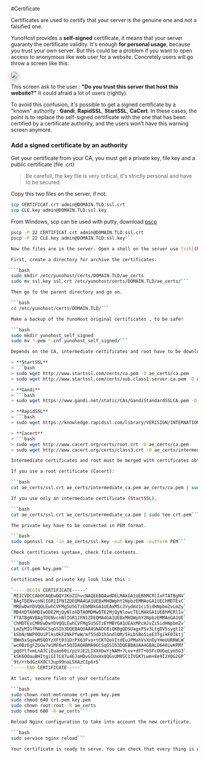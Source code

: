 #Certificate

Certificates are used to certify that your server is the genuine one and not a falsified one.

YunoHost provides a **self-signed** certificate, it means that your server guaranty the certificate validity. It's enough **for personal usage**, because you trust your own server. But this could be a problem if you want to open access to anonymous like web user for a website.
Concretely users will go throw a screen like this:

<img src="https://yunohost.org/images/postinstall_error.png" style="max-width:100%;border-radius: 5px;border: 1px solid rgba(0,0,0,0.15);box-shadow: 0 5px 15px rgba(0,0,0,0.35);">

This screen ask to the user : **"Do you trust this server that host this website?"**
It could afraid a lot of users (rightly).

To avoid this confusion, it's possible to get a signed certificate  by a "known" authority : **Gandi**, **RapidSSL**, **StartSSL**, **CaCert**.
In these cases, the point is to replace the self-signed certificate with the one that has been certified by a certificate authority, and the users won't have this warning screen anymore.

### Add a signed certificate by an authority

Get your certificate from your CA, you must get a private key, file key and a public certificate (file .crt)
> Be carefull, the key file is very critical, it's strictly personal and have to be secured.

Copy this two files on the server, if not.

```bash
scp CERTIFICAT.crt admin@DOMAIN.TLD:ssl.crt
scp CLE.key admin@DOMAIN.TLD:ssl.key
```

From Windows, scp can be used with putty, download [pscp](http://the.earth.li/~sgtatham/putty/latest/x86/pscp.exe)

```bash
pscp -P 22 CERTIFICAT.crt admin@DOMAIN.TLD:ssl.crt
pscp -P 22 CLE.key admin@DOMAIN.TLD:ssl.key```

Now the files are in the server. Open a shell on the server use [ssh](https://yunohost.org/#/ssh_fr) or locally.

First, create a directory for archive the certificates.

```bash
sudo mkdir /etc/yunohost/certs/DOMAIN.TLD/ae_certs
sudo mv ssl.key ssl.crt /etc/yunohost/certs/DOMAIN.TLD/ae_certs/```

Then go to the parent directory and go on.

```bash
cd /etc/yunohost/certs/DOMAIN.TLD/```

Make a backup of the YunoHost original certificates , to be safe!

```bash
sudo mkdir yunohost_self_signed
sudo mv *.pem *.cnf yunohost_self_signed/```

Depends on the CA, intermediate certificates and root have to be downloaded.

> **StartSSL**
> ```bash
> sudo wget http://www.startssl.com/certs/ca.pem -O ae_certs/ca.pem
> sudo wget http://www.startssl.com/certs/sub.class1.server.ca.pem -O ae_certs/intermediate_ca.pem```

> **Gandi**
> ```bash
> sudo wget https://www.gandi.net/static/CAs/GandiStandardSSLCA.pem -O ae_certs/intermediate_ca.pem```

> **RapidSSL**
> ```bash
> sudo wget https://knowledge.rapidssl.com/library/VERISIGN/INTERNATIONAL_AFFILIATES/RapidSSL/AR1548/RapidSSLCABundle.txt -O ae_certs/intermediate_ca.pem```

> **Cacert**
> ```bash
> sudo wget http://www.cacert.org/certs/root.crt -O ae_certs/ca.pem
> sudo wget http://www.cacert.org/certs/class3.crt -O ae_certs/intermediate_ca.pem```

Intermediate certificates and root must be merged with certificates obtained to create a unified chain certificates.

If you use a root certificate (Cacert):

```bash
cat ae_certs/ssl.crt ae_certs/intermediate_ca.pem ae_certs/ca.pem | sudo tee crt.pem```

If you use only an intermediate certificate (StartSSL).

```bash
cat ae_certs/ssl.crt ae_certs/intermediate_ca.pem | sudo tee crt.pem```

The private key have to be converted in PEM format.

```bash
sudo openssl rsa -in ae_certs/ssl.key -out key.pem -outform PEM```

Check certificates syntaxe, check file contents.

```bash
cat crt.pem key.pem```

Certificates and private key look like this :

`-----BEGIN CERTIFICATE-----`    
`MIICVDCCAb0CAQEwDQYJKoZIhvcNAQEEBQAwdDELMAkGA1UEBhMCRlIxFTATBgNV`
`BAgTDENvcnNlIGR1IFN1ZDEQMA4GA1UEBxMHQWphY2NpbzEMMAoGA1UEChMDTExC`
`MREwDwYDVQQLEwhCVFMgSU5GTzEbMBkGA1UEAxMSc2VydmV1ci5idHNpbmZvLmZy`
`MB4XDTA0MDIwODE2MjQyNloXDTA0MDMwOTE2MjQyNlowcTELMAkGA1UEBhMCRlIx`
`FTATBgNVBAgTDENvcnNlIGR1IFN1ZDEQMA4GA1UEBxMHQWphY2NpbzEMMAoGA1UE`
`ChMDTExCMREwDwYDVQQLEwhCVFMgSU5GTzEYMBYGA1UEAxMPcHJvZi5idHNpbmZv`
`LmZyMIGfMA0GCSqGSIb3DQEBAQUAA4GNADCBiQKBgQDSUagxPSv3LtgDV5sygt12`
`kSbN/NWP0QUiPlksOkF2NkPfwW/mf55dD1hSndlOM/5kLbSBo5ieE3TgikF0Iktj`
`BWm5xSqewM5QDYzXFt031DrPX63Fvo+tCKTQoVItdEuJPMahVsXnDyYHeUURRWLW`
`wc0BzEgFZGGw7wiMF6wt5QIDAQABMA0GCSqGSIb3DQEBBAUAA4GBALD640iwKPMf`
`pqdYtfvmLnA7CiEuao60i/pzVJE2LIXXXbwYjNAM+7Lov+dFT+b5FcOUGqLymSG3`
`kSK6OOauBHItgiGI7C87u4EJaHDvGIUxHxQQGsUM0SCIIVGK7Lwm+8e9I2X0G2GP`    
`9t/rrbdGzXXOCl3up99naL5XAzCIp6r5`  
`-----END CERTIFICATE-----`

At last, secure files of your certificate

```bash
sudo chown root:metronome crt.pem key.pem
sudo chmod 640 crt.pem key.pem
sudo chown root:root -R ae_certs
sudo chmod 600 -R ae_certs```

Reload Nginx configuration to take into account the new certificate.

```bash
sudo service nginx reload```

Your certificate is ready to serve. You can check that every thing is correct byan external service like <a href="https://www.geocerts.com/ssl_checker" target="_blank">geocerts</a>

